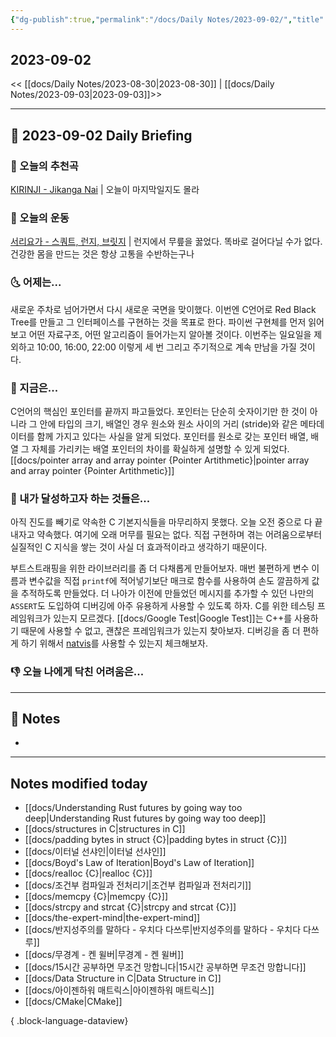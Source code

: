 ```yaml
---
{"dg-publish":true,"permalink":"/docs/Daily Notes/2023-09-02/","title":"2023-09-02","tags":[" DailyNote "]}
---
```



## 2023-09-02

<< [[docs/Daily Notes/2023-08-30\|2023-08-30]] | [[docs/Daily Notes/2023-09-03\|2023-09-03]]>>

---

## 📅 2023-09-02 Daily Briefing

### 🎵 오늘의 추천곡

[KIRINJI - Jikanga Nai](https://youtu.be/hauwAFDyjgI?feature=shared) | 오늘이 마지막일지도 몰라

### 🏃 오늘의 운동

[서리요가 - 스쿼트, 런지, 브릿지](https://youtu.be/z8RkaiaTREM?feature=shared) | 런지에서 무릎을 꿇었다. 똑바로 걸어다닐 수가 없다. 건강한 몸을 만드는 것은 항상 고통을 수반하는구나

### 🌜 어제는...

새로운 주차로 넘어가면서 다시 새로운 국면을 맞이했다. 이번엔 C언어로 Red Black Tree를 만들고 그 인터페이스를 구현하는 것을 목표로 한다. 파이썬 구현체를 먼저 읽어보고 어떤 자료구조, 어떤 알고리즘이 들어가는지 알아볼 것이다. 이번주는 일요일을 제외하고 10:00, 16:00, 22:00 이렇게 세 번 그리고 주기적으로 계속 만남을 가질 것이다. 

### 🙌 지금은...

C언어의 핵심인 포인터를 끝까지 파고들었다. 포인터는 단순히 숫자이기만 한 것이 아니라 그 안에 타입의 크기, 배열인 경우 원소와 원소 사이의 거리 (stride)와 같은 메타데이터를 함께 가지고 있다는 사실을 알게 되었다. 포인터를 원소로 갖는 포인터 배열, 배열 그 자체를 가리키는 배열 포인터의 차이를 확실하게 설명할 수 있게 되었다. [[docs/pointer array and array pointer {Pointer Artithmetic}\|pointer array and array pointer {Pointer Artithmetic}]] 

### 🚀 내가 달성하고자 하는 것들은...

아직 진도를 빼기로 약속한 C 기본지식들을 마무리하지 못했다. 오늘 오전 중으로 다 끝내자고 약속했다. 여기에 오래 머무를 필요는 없다. 직접 구현하며 겪는 어려움으로부터 실질적인 C 지식을 쌓는 것이 사실 더 효과적이라고 생각하기 때문이다.

부트스트래핑을 위한 라이브러리를 좀 더 다채롭게 만들어보자. 매번 불편하게 변수 이름과 변수값을 직접 `printf`에 적어넣기보단 매크로 함수를 사용하여 손도 깔끔하게 값을 추적하도록 만들었다. 더 나아가 이전에 만들었던 메시지를 추가할 수 있던 나만의 `ASSERT`도 도입하여 디버깅에 아주 유용하게 사용할 수 있도록 하자. C를 위한 테스팅 프레임워크가 있는지 모르겠다. [[docs/Google Test\|Google Test]]는 C++를 사용하기 때문에 사용할 수 없고, 괜찮은 프레임워크가 있는지 찾아보자. 디버깅을 좀 더 편하게 하기 위해서 [natvis](https://choiwheatley.notion.site/vscode-421d52191bc2427d850401f816a6755e?pvs=4)를 사용할 수 있는지 체크해보자.

### 👎 오늘 나에게 닥친 어려움은...

---

## 📝 Notes

- 

---

## Notes modified today

- [[docs/Understanding Rust futures by going way too deep\|Understanding Rust futures by going way too deep]]
- [[docs/structures in C\|structures in C]]
- [[docs/padding bytes in struct {C}\|padding bytes in struct {C}]]
- [[docs/이터널 선샤인\|이터널 선샤인]]
- [[docs/Boyd's Law of Iteration\|Boyd's Law of Iteration]]
- [[docs/realloc {C}\|realloc {C}]]
- [[docs/조건부 컴파일과 전처리기\|조건부 컴파일과 전처리기]]
- [[docs/memcpy {C}\|memcpy {C}]]
- [[docs/strcpy and strcat {C}\|strcpy and strcat {C}]]
- [[docs/the-expert-mind\|the-expert-mind]]
- [[docs/반지성주의를 말하다 - 우치다 다쓰루\|반지성주의를 말하다 - 우치다 다쓰루]]
- [[docs/무경계 - 켄 윌버\|무경계 - 켄 윌버]]
- [[docs/15시간 공부하면 무조건 망합니다\|15시간 공부하면 무조건 망합니다]]
- [[docs/Data Structure in C\|Data Structure in C]]
- [[docs/아이젠하워 매트릭스\|아이젠하워 매트릭스]]
- [[docs/CMake\|CMake]]

{ .block-language-dataview}
